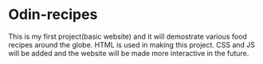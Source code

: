 # Odin-recipes

This is my first project(basic website) and it will demostrate various food recipes around the globe. HTML is used in making this project. CSS and JS will be added and the website will be made more interactive in the future.